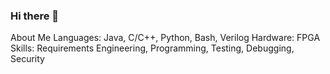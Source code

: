 ### Hi there 👋


About Me
Languages: Java, C/C++, Python, Bash, Verilog
Hardware: FPGA
Skills: Requirements Engineering, Programming, Testing, Debugging, Security


<!--
**SahandFarhangi/SahandFarhangi** is a ✨ _special_ ✨ repository because its `README.md` (this file) appears on your GitHub profile.

Here are some ideas to get you started:

- 🔭 I’m currently working on ...
- 🌱 I’m currently learning ...
- 👯 I’m looking to collaborate on ...
- 🤔 I’m looking for help with ...
- 💬 Ask me about ...
- 📫 How to reach me: ...
- 😄 Pronouns: ...
- ⚡ Fun fact: ...
-->
